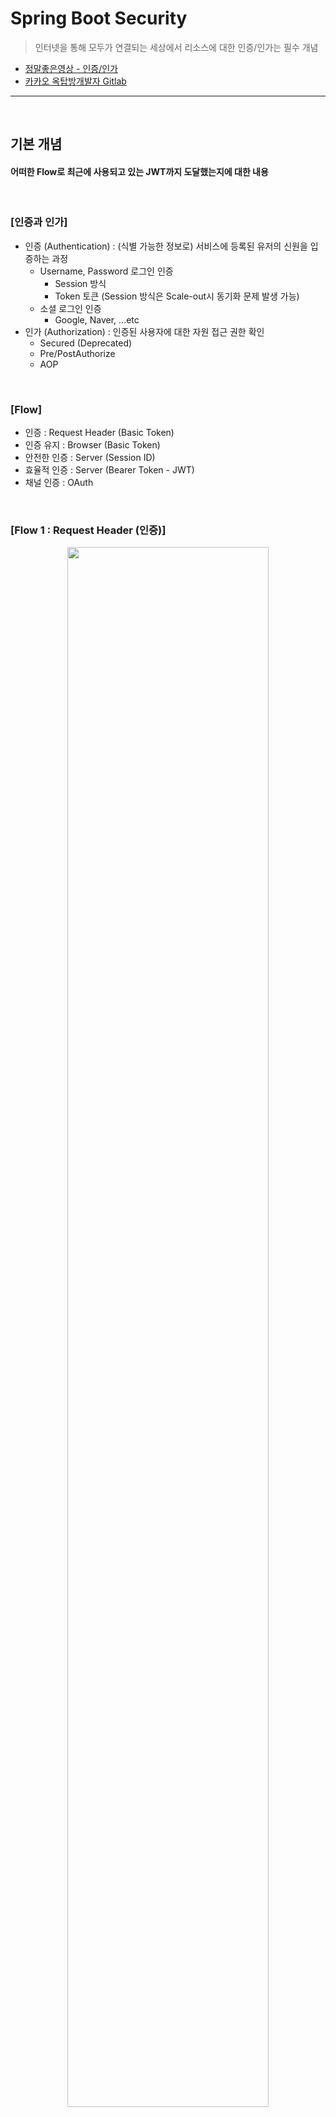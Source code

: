 # Spring Boot Security
> 인터넷을 통해 모두가 연결되는 세상에서 리소스에 대한 인증/인가는 필수 개념
* [정말좋은영상 - 인증/인가](https://www.youtube.com/watch?v=y0xMXlOAfss)
* [카카오 옥탑방개발자 Gitlab](https://gitlab.com/jongwons.choi/spring-boot-security-lecture/-/tree/master/)

<hr>
<br>

## 기본 개념
#### 어떠한 Flow로 최근에 사용되고 있는 JWT까지 도달했는지에 대한 내용

<br>

### [인증과 인가]
* 인증 (Authentication) : (식별 가능한 정보로) 서비스에 등록된 유저의 신원을 입증하는 과정
  * Username, Password 로그인 인증
    * Session 방식
    * Token 토큰 (Session 방식은 Scale-out시 동기화 문제 발생 가능)
  * 소셜 로그인 인증
    * Google, Naver, ...etc
* 인가 (Authorization) : 인증된 사용자에 대한 자원 접근 권한 확인 
  * Secured (Deprecated)
  * Pre/PostAuthorize
  * AOP

<br>

### [Flow]
* 인증 : Request Header (Basic Token)
* 인증 유지 : Browser (Basic Token)
* 안전한 인증 : Server (Session ID)
* 효율적 인증 : Server (Bearer Token - JWT)
* 채널 인증 : OAuth

<br>

### [Flow 1 : Request Header (인증)]
<div align="center">
   <img width="80%" src="https://user-images.githubusercontent.com/37537227/147868177-87954dd2-64bf-4905-9615-ef488ddc7f00.png">
</div>

* 절차
    * HTTP 통신에서는 Header에 로그인 정보 (`username:password`)가 Base64로 Encoding된 값이 포함되어 전송
* 단점
    * Request Header만 사용하면, 사용자는 매번 로그인 정보를 기입해서 서비스 이용 필요

<br>

### [Flow 2 : Browser (인증 유지)]

<div align="center">
   <img width="80%" src="https://user-images.githubusercontent.com/37537227/147868118-e62e21f5-6b98-48b8-b31c-5085ba24fc80.png">
</div>

* 절차
    * Cookie, LocalStorage, SessionStorage 등에 로그인 정보를 저장하여, Browser가 자동으로 해당 정보를 Request Header에 포함하여 전송
* 장점 
    * 사용자는 매번 자신의 로그인 정보를 기입하지 않아도 됌
* 단점  
    * Browser는 항상 해킹에 취약하기에, 그대로 저장되어 있는 로그인 정보가 쉽게 노출됌

<br>

### [Flow 3 : Server (안전한 인증)]

<div align="center">
   <img width="80%" src="https://user-images.githubusercontent.com/37537227/147868329-7bd4ea03-1201-46a5-bb09-9de2b9fcdc2d.png">
   <img width="80%" src="https://user-images.githubusercontent.com/37537227/147868484-3e8947f6-ead3-433e-9978-ed1f39214595.png">
</div>

* 절차
   * 로그인 정보로 최초 로그인 시, 서버에서 SessionId 값을 클라이언트에게 발급
   * 추후에는 SessionId 값으로 인증 유지
* 장점
   * Raw한 로그인 정보가 아닌, SessionId 값을 사용하기에 해킹의 대상이 로그인 정보가 아닌 SessionId
* 단점
   * 각 서버에서 독자적으로 SessionId을 관리하면, Load Balance시 SessionId값이 매칭이 안되는 문제 발생
   * 모든 서버가 같은 로그인 서버와 연동하여 관리하면, 해당 서버에 과부하 발생하기 쉬움

<br>

### [Flow 4 : JWT Token (효율적 인증)]

<div align="center">
   <img width="80%" src="https://user-images.githubusercontent.com/37537227/147868712-93641ca3-c1b1-4884-81a9-f127dd0b27c4.png">
</div>

* 절차
   * 로그인 정보로 최초 로그인 시, 서버에서 Secret Key를 사용하여 JWT 토큰을 클라이언트에게 발급
* 장점
   * 각 서버가 Secret Key를 사용하여, Load Balance에 상관없이 인증 및 인가 절차 진행 가능
   * 만료기간과 Refresh 토큰 값을 적절히 사용하면 보안 강화 가능
* 단점
   * JWT Decode하기 쉽다

<br>
<hr>
<br>

## CSRF 공격 및 CSRF Token
#### [CSRF 좋은글](https://codevang.tistory.com/282)

<br>

### [공격 방식]
* Post 방식에서는 csrf Filter 발동

<br>
<hr>
<br>

## Spring Boot Security
#### 무수한 Filter들을 지나면서 Authentication과 Authorization 절차를 밟는 것이 주요 개념

<br>

<div align="center">
    <img width="80%" src="https://user-images.githubusercontent.com/37537227/148076463-4b71ed95-58c2-44b8-b8d9-ca59c0878056.png">
</div>

<br>

### [springSecurityFilterChain 등록 - SecurityConfig.java]
```java
@EnableWebSecurity(debug = true)
public classs SecurityConfig extends WebSecurityConfigurerAdapter {
    
    @Override
    protected void configure(HttpSecurity http) throws Exception {
        http.authorizeRequest( request -> {
            request.antMatchers("/").permitAll()
                   .anyRequest().authenticated()
                   ;
        });
    }
    
}
```
* @EnableWebSecurity, WebSecurityConfigurerAdapter
    * 무수한 Filter에 대한 설정이 가능한 Class
* HttpSecurity
    * http 관련 보안
* .antMatcher()
    * 해당 패턴의 리퀘스트
* .anyRequest()
    * 모든 리퀘스트

<br>

### [Authentication 정보 확인]

<div align="center">
    <img width="50%" src="https://user-images.githubusercontent.com/37537227/148330380-470df9ab-17ba-40e0-a902-5b1495115913.png">
</div>

```java
public getMyAuthInfo() {
    return SecurityContextHolder.getContext().getAuthentication();
}
```
* Authentication (인증)
  * Credentials : 인증을 받기 위해 필요한 정보, 비번등 (input)
  * Principal : 인증된 결과. 인증 대상 (output)
  * Details : 기타 정보, 인증에 관여된 된 주변 정보들
  * Authorities : 권한 정보들
* SecurityContextHolder
  * Auth 정보를 갖고 있는 객체로 이용자는 자신의 Auth 정보 조회 가능
  * 세션 유무에 상관없이 FilterChain에서 항상 가능

<br>

### [AuthenticationProvider]

<div align="center">
    <img width="50%" alt="스크린샷 2022-01-06 오후 1 55 27" src="https://user-images.githubusercontent.com/37537227/148330422-93595942-6b66-418e-b769-ab63640f0205.png">
</div>

* AuthenticationProvider (인증 제공자)
  * Authentication 객체의 Credentials 내용을 보고, 그에 상응하는 Principal 결과를 담은 Authentication 객체를 다시 반환
  * 인증 결과는 AuthenticationManager에게 리턴
* AuthenticationManager (인증 관리자)
  * AuthenticationManager Interface의 구현체 Provider Manager

<br> 

### [AuthenticationManager]

<div align="center">
    <img width="50%" alt="스크린샷 2022-01-06 오후 1 55 38" src="https://user-images.githubusercontent.com/37537227/148330437-490ac47c-1f34-40ab-a447-592cd824a564.png">
</div>

<br>

### [인증 방법]
* 메모리 사용자 인증
* Basic Token 인증 (+Base64 Encode)
* Bearer Token 인증

<br>
<hr>
<br>


## JWT
#### 

<br>

### [예시]
```java
import io.jsonwebtoken.Jwts;

Jwts.builder()... //
```



